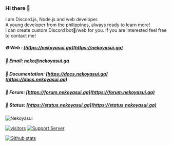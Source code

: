 ### Hi there 👋
I am Discord.js, Node.js and web developer. <br>
A young developer from the philippines, always ready to learn more! <br>
I can create custom Discord bot🤖/web for you. If you are interested feel free to contact me!

##### 🌐 Web : [https://nekoyasui.ga](https://nekoyasui.ga)
##### 📩 Email: [neko@nekoyasui.ga](mailto:neko@nekoyasui.ga)
##### 📄 Documentation: [https://docs.nekoyasui.ga](https://docs.nekoyasui.ga)
##### 💬 Forum: [https://forum.nekoyasui.ga](https://forum.nekoyasui.ga)
##### 🧰 Status: [https://status.nekoyasui.ga](https://status.nekoyasui.ga)


<img src="https://discord.c99.nl/widget/theme-1/788971178555211787.png" align="center" alt="Nekoyasui" href="https://skillzl.cash/">


<!--
Here are some ideas to get you started:

- 🔭 I’m currently working on ...
- 🌱 I’m currently learning ...
- 👯 I’m looking to collaborate on ...
- 🤔 I’m looking for help with ...
- 💬 Ask me about ...
- 📫 How to reach me: ...
- 😄 Pronouns: ...
- ⚡ Fun fact: ...
-->

[![visitors](https://visitor-badge.laobi.icu/badge?page_id=NekoYasui)](https://github.com/NekoYasui)
[![Support Server](https://img.shields.io/discord/790477008055435304.svg?label=&logo=discord&logoColor=ffffff&color=7389D8&labelColor=6A7EC2)](https://discord.gg/yuXefsEBcJ)


[![Github stats](https://github-readme-stats.vercel.app/api?username=NekoYasui&theme=dracula&show_icons=true)](https://nekoyasui.ga)
